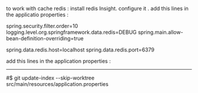 
to work with cache redis : 
install redis Insight.
configure it . 
add this lines in the applicatio properties :

spring.security.filter.order=10
logging.level.org.springframework.data.redis=DEBUG
spring.main.allow-bean-definition-overriding=true

spring.data.redis.host=localhost
spring.data.redis.port=6379


add this lines in the application properties : 


-------------------------------------------------------------------------------------------------


#$ git update-index --skip-worktree src/main/resources/application.properties
